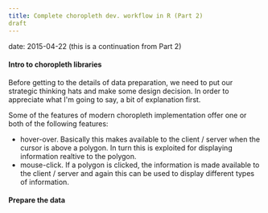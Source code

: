 ```yaml
---
title: Complete choropleth dev. workflow in R (Part 2)
draft
---
```


date: 2015-04-22
(this is a continuation from Part 2)

#### Intro to choropleth libraries

Before getting to the details of data preparation, we need to put our strategic thinking hats and make some design decision.  In order to appreciate what I'm going to say, a bit of explanation first.

Some of the features of modern choropleth implementation offer one or both of the following features:
- hover-over. Basically this makes available to the client / server when the cursor is above a polygon.  In turn this is exploited for displaying information realtive to the polygon.
- mouse-click. If a polygon is clicked, the information is made available to the client / server and again this can be used to display different types of information.


#### Prepare the data
